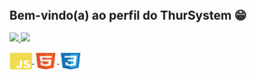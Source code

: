 ## Bem-vindo(a) ao perfil do ThurSystem 😁

 <div>
   <a href="https://github.com/ThurSystem">
   <img height="180em" src="https://github-readme-stats.vercel.app/api?username=ThurSystem&show_icons=true&theme=tokyonight&include_all_commits=true&count_private=true"/>
   <img height="180em" src="https://github-readme-stats.vercel.app/api/top-langs/?username=ThurSystem&layout=compact&langs_count=6&theme=tokyonight"/>
</div>
    
<div style="display: inline_block"><br>
  <img align="center" alt="Js" height="30" width="40" src="https://raw.githubusercontent.com/devicons/devicon/master/icons/javascript/javascript-plain.svg">
  <img align="center" alt="HTML" height="30" width="40" src="https://raw.githubusercontent.com/devicons/devicon/master/icons/html5/html5-original.svg">
  <img align="center" alt="CSS" height="30" width="40" src="https://raw.githubusercontent.com/devicons/devicon/master/icons/css3/css3-original.svg">
</div>
 
<br>
 

<!--
**ThurSystem/ThurSystem** is a ✨ _special_ ✨ repository because its `README.md` (this file) appears on your GitHub profile.

